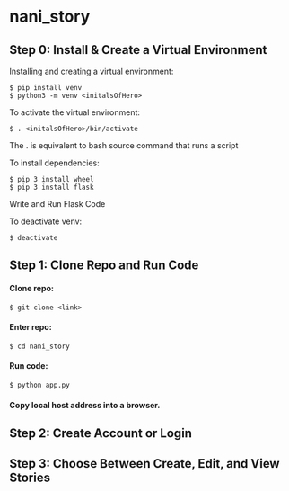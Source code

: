# nani_story

## Step 0: Install & Create a Virtual Environment

Installing and creating a virtual environment:
```
$ pip install venv
$ python3 -m venv <initalsOfHero>
```
    
To activate the virtual environment:
```
$ . <initalsOfHero>/bin/activate
```
The . is equivalent to bash source command that runs a script

To install dependencies:
```
$ pip 3 install wheel
$ pip 3 install flask
```
Write and Run Flask Code

To deactivate venv:
```
$ deactivate
```
    

## Step 1: Clone Repo and Run Code

#### Clone repo:
```
$ git clone <link>
```

#### Enter repo:
```
$ cd nani_story
```

#### Run code:
```
$ python app.py
```

#### Copy local host address into a browser.

## Step 2: Create Account or Login

## Step 3: Choose Between Create, Edit, and View Stories
